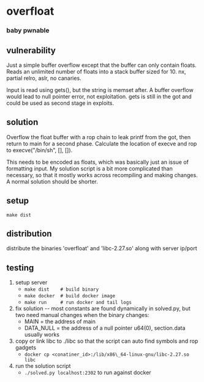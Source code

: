 # overfloat
### baby pwnable

## vulnerability
Just a simple buffer overflow except that the buffer can
only contain floats. Reads an unlimited number of floats
into a stack buffer sized for 10. nx, partial relro, aslr,
no canaries.

Input is read using gets(), but the string is memset after.
A buffer overflow would lead to null pointer error, not
exploitation. gets is still in the got and could be used as
second stage in exploits.

## solution
Overflow the float buffer with a rop chain to leak printf
from the got, then return to main for a second phase.
Calculate the location of execve and rop to
execve("/bin/sh", [], []).

This needs to be encoded as floats, which was basically
just an issue of formatting input. My solution script is a
bit more complicated than necessary, so that it mostly works
across recompiling and making changes. A normal solution
should be shorter.

## setup
`make dist`

## distribution
distribute the binaries 'overfloat' and 'libc-2.27.so'
along with server ip/port

## testing
1. setup server
   - `make dist    # build binary`
   - `make docker  # build docker image`
   - `make run     # run docker and tail logs`
2. fix solution -- most constants are found dynamically in solved.py, but two need manual changes when the binary changes:
   - MAIN = the address of main
   - DATA\_NULL = the address of a null pointer u64(0), section.data usually works
3. copy or link libc to ./libc so that the script can auto find symbols and rop gadgets
   - `docker cp <conatiner_id>:/lib/x86\_64-linux-gnu/libc-2.27.so libc`
4. run the solution script
   - `./solved.py localhost:2302` to run against docker
